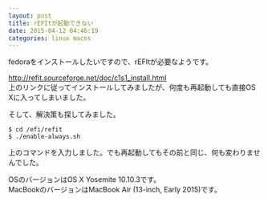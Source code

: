 ```yaml
---
layout: post
title: rEFItが起動できない
date: 2015-04-12 04:46:19
categories: linux macos
---
```

<p>fedoraをインストールしたいですので、rEFItが必要なようです。</p>

<p><a href="http://refit.sourceforge.net/doc/c1s1_install.html" rel="nofollow">http://refit.sourceforge.net/doc/c1s1_install.html</a><br>
上のリンクに従ってインストールしてみましたが、何度も再起動しても直接OS Xに入ってしまいました。</p>

<p>そして、解決策も探してみました。</p>

```
$ cd /efi/refit
$ ./enable-always.sh
```

<p>上のコマンドを入力しました。でも再起動してもその前と同じ、何も変わりませんでした。</p>

<p>OSのバージョンはOS X Yosemite 10.10.3です。<br>
MacBookのバージョンはMacBook Air (13-inch, Early 2015)です。</p>
